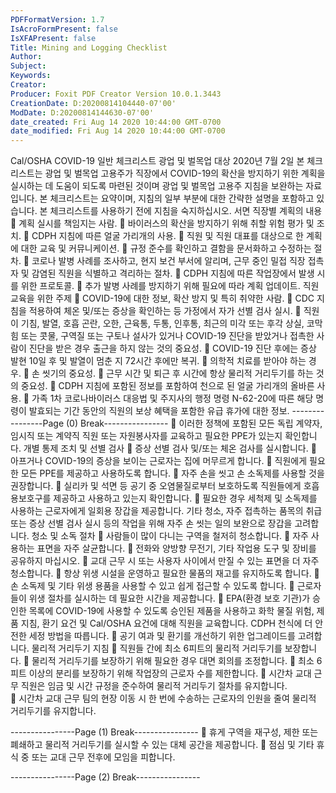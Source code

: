 ```yaml
---
PDFFormatVersion: 1.7
IsAcroFormPresent: false
IsXFAPresent: false
Title: Mining and Logging Checklist
Author: 
Subject: 
Keywords: 
Creator: 
Producer: Foxit PDF Creator Version 10.0.1.3443
CreationDate: D:20200814104440-07'00'
ModDate: D:20200814144630-07'00'
date_created: Fri Aug 14 2020 10:44:00 GMT-0700
date_modified: Fri Aug 14 2020 10:44:00 GMT-0700
---
```

Cal/OSHA COVID-19 일반 체크리스트 
광업 및 벌목업 대상 
2020년 7월 2일 
본 체크리스트는 광업 및 벌목업 고용주가 직장에서 COVID-19의 확산을 방지하기 위한 계획을 실시하는 
데 도움이 되도록 마련된 것이며 광업 및 벌목업 고용주 지침을 보완하는 자료입니다. 본 체크리스트는 
요약이며, 지침의 일부 부분에 대한 간략한 설명을 포함하고 있습니다. 본 체크리스트를 사용하기 전에 
지침을 숙지하십시오. 
서면 직장별 계획의 내용 
 계획 실시를 책임지는 사람. 
 바이러스의 확산을 방지하기 위해 취할 위험 평가 및 조치. 
 CDPH 지침에 따른 얼굴 가리개의 사용. 
 직원 및 직원 대표를 대상으로 한 계획에 대한 교육 및 커뮤니케이션. 
 규정 준수를 확인하고 결함을 문서화하고 수정하는 절차. 
 코로나 발병 사례를 조사하고, 현지 보건 부서에 알리며, 근무 중인 밀접 직장 접촉자 및 
감염된 직원을 식별하고 격리하는 절차. 
 CDPH 지침에 따른 작업장에서 발생 시를 위한 프로토콜. 
 추가 발병 사례를 방지하기 위해 필요에 따라 계획 업데이트. 
직원 교육을 위한 주제 
 COVID-19에 대한 정보, 확산 방지 및 특히 취약한 사람. 
 CDC 지침을 적용하여 체온 및/또는 증상을 확인하는 등 가정에서 자가 선별 검사 실시. 
 직원이 기침, 발열, 호흡 곤란, 오한, 근육통, 두통, 인후통, 최근의 미각 또는 후각 상실, 
코막힘 또는 콧물, 구역질 또는 구토나 설사가 있거나 COVID-19 진단을 받았거나 
접촉한 사람이 진단을 받은 경우 출근을 하지 않는 것의 중요성. 
 COVID-19 진단 후에는 증상 발현 10일 후 및 발열이 멈춘 지 72시간 후에만 복귀. 
 의학적 치료를 받아야 하는 경우. 
 손 씻기의 중요성. 
 근무 시간 및 퇴근 후 시간에 항상 물리적 거리두기를 하는 것의 중요성. 
 CDPH 지침에 포함된 정보를 포함하여 천으로 된 얼굴 가리개의 올바른 사용. 
 가족 1차 코로나바이러스 대응법 및 주지사의 행정 명령 N-62-20에 따른 해당 명령이 
발효되는 기간 동안의 직원의 보상 혜택을 포함한 유급 휴가에 대한 정보. 
----------------Page (0) Break----------------
 이러한 정책에 포함된 모든 독립 계약자, 임시직 또는 계약직 직원 또는 자원봉사자를 
교육하고 필요한 PPE가 있는지 확인합니다. 
개별 통제 조치 및 선별 검사 
 증상 선별 검사 및/또는 체온 검사를 실시합니다. 
 아프거나 COVID-19의 증상을 보이는 근로자는 집에 머무르게 합니다. 
 직원에게 필요한 모든 PPE를 제공하고 사용하도록 합니다. 
 자주 손을 씻고 손 소독제를 사용할 것을 권장합니다. 
 실리카 및 석면 등 공기 중 오염물질로부터 보호하도록 직원들에게 호흡용보호구를 
제공하고 사용하고 있는지 확인합니다. 
 필요한 경우 세척제 및 소독제를 사용하는 근로자에게 일회용 장갑을 제공합니다. 기타 
청소, 자주 접촉하는 품목의 취급 또는 증상 선별 검사 실시 등의 작업을 위해 자주 손 
씻는 일의 보완으로 장갑을 고려합니다. 
청소 및 소독 절차 
 사람들이 많이 다니는 구역을 철저히 청소합니다. 
 자주 사용하는 표면을 자주 살균합니다. 
 전화와 양방향 무전기, 기타 작업용 도구 및 장비를 공유하지 마십시오. 
 교대 근무 시 또는 사용자 사이에서 만질 수 있는 표면을 더 자주 청소합니다. 
 항상 위생 시설을 운영하고 필요한 물품의 재고를 유지하도록 합니다. 
 손 소독제 및 기타 위생 용품을 사용할 수 있고 쉽게 접근할 수 있도록 합니다. 
 근로자들이 위생 절차를 실시하는 데 필요한 시간을 제공합니다. 
 EPA(환경 보호 기관)가 승인한 목록에 COVID-19에 사용할 수 있도록 승인된 제품을 
사용하고 화학 물질 위험, 제품 지침, 환기 요건 및 Cal/OSHA 요건에 대해 직원을 
교육합니다. CDPH 천식에 더 안전한 세정 방법을 따릅니다. 
 공기 여과 및 환기를 개선하기 위한 업그레이드를 고려합니다. 
물리적 거리두기 지침 
 직원들 간에 최소 6피트의 물리적 거리두기를 보장합니다. 
 물리적 거리두기를 보장하기 위해 필요한 경우 대면 회의를 조정합니다. 
 최소 6피트 이상의 분리를 보장하기 위해 작업장의 근로자 수를 제한합니다. 
 시간차 교대 근무 직원은 임금 및 시간 규정을 준수하여 물리적 거리두기 절차를 
유지합니다.  
 시간차 교대 근무 팀의 현장 이동 시 한 번에 수송하는 근로자의 인원을 줄여 물리적 
거리두기를 유지합니다. 
 
 
 
 
 
----------------Page (1) Break----------------
 휴게 구역을 재구성, 제한 또는 폐쇄하고 물리적 거리두기를 실시할 수 있는 대체 공간을 
제공합니다. 
 점심 및 기타 휴식 중 또는 교대 근무 전후에 모임을 피합니다. 
 
----------------Page (2) Break----------------
